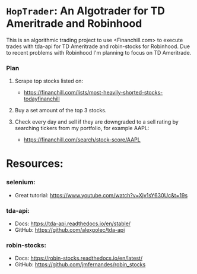 # `HopTrader`: An Algotrader for TD Ameritrade and Robinhood

This is an algorithmic trading project to use <Financhill.com> to execute trades with tda-api for TD Ameritrade and robin-stocks for Robinhood. Due to recent problems with Robinhood I'm planning to focus on TD Ameritrade.

### Plan
1. Scrape top stocks listed on:

    - https://financhill.com/lists/most-heavily-shorted-stocks-todayfinanchill
    
2. Buy a set amount of the top 3 stocks.

3. Check every day and sell if they are downgraded to a sell rating by searching tickers from my portfolio, for example AAPL:
    - https://financhill.com/search/stock-score/AAPL

# Resources:
### selenium:
- Great tutorial: <https://www.youtube.com/watch?v=Xjv1sY630Uc&t=19s>

### tda-api:
- Docs: <https://tda-api.readthedocs.io/en/stable/>
- GitHub: <https://github.com/alexgolec/tda-api>

### robin-stocks:

- Docs: <https://robin-stocks.readthedocs.io/en/latest/>
- GitHub: <https://github.com/jmfernandes/robin_stocks>
